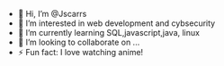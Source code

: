 - 👋 Hi, I’m @Jscarrs
- 👀 I’m interested in web development and cybsecurity
- 🌱 I’m currently learning SQL,javascript,java, linux
- 💞️ I’m looking to collaborate on ...
- ⚡ Fun fact: I love watching anime!

<!---
Jscarrs/Jscarrs is a ✨ special ✨ repository because its `README.md` (this file) appears on your GitHub profile.
You can click the Preview link to take a look at your changes.
--->
